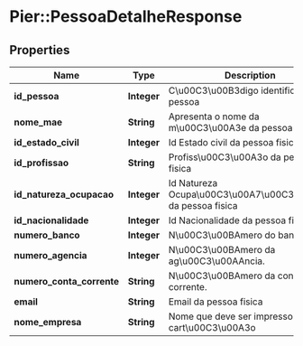 # Pier::PessoaDetalheResponse

## Properties
Name | Type | Description | Notes
------------ | ------------- | ------------- | -------------
**id_pessoa** | **Integer** | C\u00C3\u00B3digo identificador da pessoa | [optional] 
**nome_mae** | **String** | Apresenta o nome da m\u00C3\u00A3e da pessoa fisica | [optional] 
**id_estado_civil** | **Integer** | Id Estado civil da pessoa fisica | [optional] 
**id_profissao** | **String** | Profiss\u00C3\u00A3o da pessoa fisica | [optional] 
**id_natureza_ocupacao** | **Integer** | Id Natureza Ocupa\u00C3\u00A7\u00C3\u00A3o da pessoa fisica | [optional] 
**id_nacionalidade** | **Integer** | Id Nacionalidade da pessoa fisica | [optional] 
**numero_banco** | **Integer** | N\u00C3\u00BAmero do banco. | [optional] 
**numero_agencia** | **Integer** | N\u00C3\u00BAmero da ag\u00C3\u00AAncia. | [optional] 
**numero_conta_corrente** | **String** | N\u00C3\u00BAmero da conta corrente. | [optional] 
**email** | **String** | Email da pessoa fisica | [optional] 
**nome_empresa** | **String** | Nome que deve ser impresso no cart\u00C3\u00A3o | [optional] 


